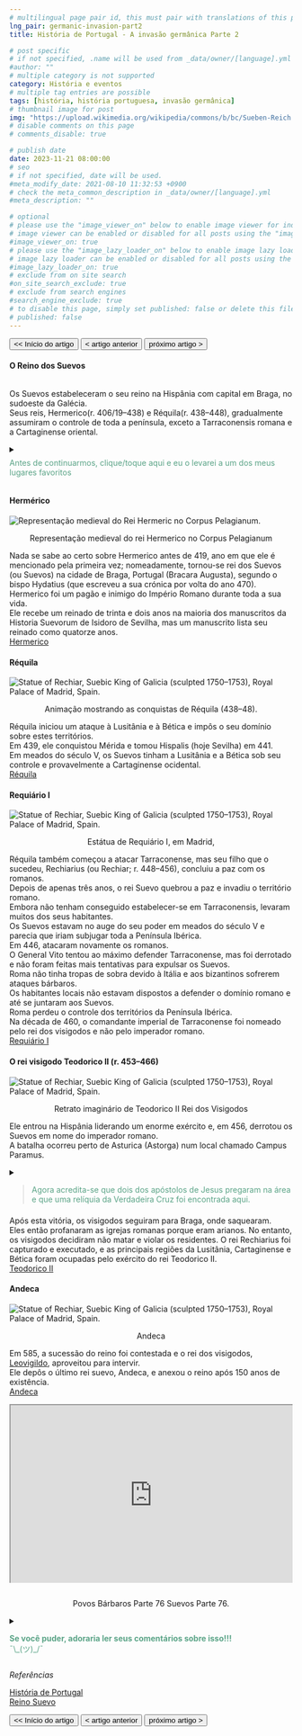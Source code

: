 ```yaml
---
# multilingual page pair id, this must pair with translations of this page. (This name must be unique)
lng_pair: germanic-invasion-part2
title: História de Portugal - A invasão germânica Parte 2

# post specific
# if not specified, .name will be used from _data/owner/[language].yml
#author: ""
# multiple category is not supported
category: História e eventos
# multiple tag entries are possible
tags: [história, história portuguesa, invasão germânica]
# thumbnail image for post
img: "https://upload.wikimedia.org/wikipedia/commons/b/bc/Sueben-Reich.jpg"
# disable comments on this page
# comments_disable: true

# publish date
date: 2023-11-21 08:00:00
# seo
# if not specified, date will be used.
#meta_modify_date: 2021-08-10 11:32:53 +0900
# check the meta_common_description in _data/owner/[language].yml
#meta_description: ""

# optional
# please use the "image_viewer_on" below to enable image viewer for individual pages or posts (_posts/ or [language]/_posts folders).
# image viewer can be enabled or disabled for all posts using the "image_viewer_posts: true" setting in _data/conf/main.yml.
#image_viewer_on: true
# please use the "image_lazy_loader_on" below to enable image lazy loader for individual pages or posts (_posts/ or [language]/_posts folders).
# image lazy loader can be enabled or disabled for all posts using the "image_lazy_loader_posts: true" setting in _data/conf/main.yml.
#image_lazy_loader_on: true
# exclude from on site search
#on_site_search_exclude: true
# exclude from search engines
#search_engine_exclude: true
# to disable this page, simply set published: false or delete this file
# published: false
---
```


<style>
    container{
              float:left;
			  width:100%;
			  margin-bottom: 10px;			                
             }
	image-container{
		width: 30%;
		float:left;
		border: hidden; 
		margin: 20px;
	}
	img{
		object-fit:contain;	  	
	}
    container-text{	
       /* width: 40%; 
        margin-left: 5px;*/
        display: block;
        margin-top: 20px; 
        padding-top: 1 px;
        /* border: solid 1px; */
	}

    ol{
        list-style-type: upper-roman;
        
    }

   /* used as <p class="vertical"></p> instead I can also use <blockquote> 
     or > in md
      */
    video-container{   
		width: 60%;
		float:left;
		border: hidden; 
		margin: 20px;
    }

    iframe{
       position: relative; 
        top: 0; 
        left: 0; 
        width: 100%; 
        height: 100%; 
        object-fit-contain;
    }


	.vertical{
    border-left: 4px solid;
    border-right: 4px solid;
    border-radius: 25px;
    color: blue;
    background-color: #111111;
	margin;0 0 0 -3;
    padding:0 0 0 1em

  }
  vertical-text{
	color: #bbbbbb;
  
  font-family: cursive;
  }
    /* frames text in middle of page */
  framed-text{
    display:block;
    border:inset;
    width:90%;
    margin:0.5em auto 0.5em auto;
    padding:0.5em;
  }
/** on hover paragraph **/
  .my-p{
        display:inline;
        color:#5ba487;
  }
  .my-p:hover{
    text-decoration: underline;
    cursor:pointer;
  }

  /** Center an element **/
.center {
  display: block;
  margin-left: auto;
  margin-right: auto;
  margin-bottom: 1em;
  }

  /* coffee */
  .container {
  width: 300px;
  height: 280px;
  position: relative;
  top: calc(50% - 140px);
  left: calc(50% - 150px);
}
.coffee-header {
  width: 100%;
  height: 80px;
  position: absolute;
  top: 0;
  left: 0;
  background-color: #ddcfcc;
  border-radius: 10px;
}
.coffee-header__buttons {
  width: 25px;
  height: 25px;
  position: absolute;
  top: 25px;
  background-color: #282323;
  border-radius: 50%;
}
.coffee-header__buttons::after {
  content: "";
  width: 8px;
  height: 8px;
  position: absolute;
  bottom: -8px;
  left: calc(50% - 4px);
  background-color: #615e5e;
}
.coffee-header__button-one {
  left: 15px;
}
.coffee-header__button-two {
  left: 50px;
}
.coffee-header__display {
  width: 50px;
  height: 50px;
  position: absolute;
  top: calc(50% - 25px);
  left: calc(50% - 25px);
  border-radius: 50%;
  background-color: #9acfc5;
  border: 5px solid #43beae;
  box-sizing: border-box;
}
.coffee-header__details {
  width: 8px;
  height: 20px;
  position: absolute;
  top: 10px;
  right: 10px;
  background-color: #9b9091;
  box-shadow: -12px 0 0 #9b9091, -24px 0 0 #9b9091;
}
.coffee-medium {
  width: 90%;
  height: 160px;
  position: absolute;
  top: 80px;
  left: calc(50% - 45%);
  background-color: #bcb0af;
}
.coffee-medium:before {
  content: "";
  width: 90%;
  height: 100px;
  background-color: #776f6e;
  position: absolute;
  bottom: 0;
  left: calc(50% - 45%);
  border-radius: 20px 20px 0 0;
}
.coffe-medium__exit {
  width: 60px;
  height: 20px;
  position: absolute;
  top: 0;
  left: calc(50% - 30px);
  background-color: #231f20;
}
.coffe-medium__exit::before {
  content: "";
  width: 50px;
  height: 20px;
  border-radius: 0 0 50% 50%;
  position: absolute;
  bottom: -20px;
  left: calc(50% - 25px);
  background-color: #231f20;
}
.coffe-medium__exit::after {
  content: "";
  width: 10px;
  height: 10px;
  position: absolute;
  bottom: -30px;
  left: calc(50% - 5px);
  background-color: #231f20;
}
.coffee-medium__arm {
  width: 70px;
  height: 20px;
  position: absolute;
  top: 15px;
  right: 25px;
  background-color: #231f20;
}
.coffee-medium__arm::before {
  content: "";
  width: 15px;
  height: 5px;
  position: absolute;
  top: 7px;
  left: -15px;
  background-color: #9e9495;
}
.coffee-medium__cup {
  width: 80px;
  height: 47px;
  position: absolute;
  bottom: 0;
  left: calc(50% - 40px);
  background-color: #FFF;
  border-radius: 0 0 70px 70px / 0 0 110px 110px;
}
.coffee-medium__cup::after {
  content: "";
  width: 20px;
  height: 20px;
  position: absolute;
  top: 6px;
  right: -13px;
  border: 5px solid #FFF;
  border-radius: 50%;
}
@keyframes liquid {
  0% {
    height: 0px;  
    opacity: 1;
  }
  5% {
    height: 0px;  
    opacity: 1;
  }
  20% {
    height: 62px;  
    opacity: 1;
  }
  95% {
    height: 62px;
    opacity: 1;
  }
  100% {
    height: 62px;
    opacity: 0;
  }
}
.coffee-medium__liquid {
  width: 6px;
  height: 63px;
  opacity: 0;
  position: absolute;
  top: 50px;
  left: calc(50% - 3px);
  background-color: #74372b;
  animation: liquid 4s 4s linear infinite;
}
.coffee-medium__smoke {
  width: 8px;
  height: 20px;
  position: absolute;  
  border-radius: 5px;
  background-color: #b3aeae;
}
@keyframes smokeOne {
  0% {
    bottom: 20px;
    opacity: 0;
  }
  40% {
    bottom: 50px;
    opacity: .5;
  }
  80% {
    bottom: 80px;
    opacity: .3;
  }
  100% {
    bottom: 80px;
    opacity: 0;
  }
}
@keyframes smokeTwo {
  0% {
    bottom: 40px;
    opacity: 0;
  }
  40% {
    bottom: 70px;
    opacity: .5;
  }
  80% {
    bottom: 80px;
    opacity: .3;
  }
  100% {
    bottom: 80px;
    opacity: 0;
  }
}
.coffee-medium__smoke-one {
  opacity: 0;
  bottom: 50px;
  left: 102px;
  animation: smokeOne 3s 4s linear infinite;
}
.coffee-medium__smoke-two {
  opacity: 0;
  bottom: 70px;
  left: 118px;
  animation: smokeTwo 3s 5s linear infinite;
}
.coffee-medium__smoke-three {
  opacity: 0;
  bottom: 65px;
  right: 118px;
  animation: smokeTwo 3s 6s linear infinite;
}
.coffee-medium__smoke-for {
  opacity: 0;
  bottom: 50px;
  right: 102px;
  animation: smokeOne 3s 5s linear infinite;
}
.coffee-footer {
  width: 95%;
  height: 15px;
  position: absolute;
  bottom: 25px;
  left: calc(50% - 47.5%);
  background-color: #41bdad;
  border-radius: 10px;
}
.coffee-footer::after {
  content: "";
  width: 106%;
  height: 26px;
  position: absolute;
  bottom: -25px;
  left: -8px;
  background-color: #000;
}


</style>

<button onclick="document.location.href='../prehistory/2023-09-7-prehistory-part1'"><< Início do artigo</button>
<button onclick="document.location.href='./2024-04-09-part1'">< artigo anterior</button>
<button onclick="document.location.href='./2024-04-25-part3'">próximo artigo ></button>

<div>
   <h4>O Reino dos Suevos</h4>
    <img class="center" src="https://upload.wikimedia.org/wikipedia/commons/b/bc/Sueben-Reich.jpg" alt="" >
    <p>
    Os Suevos estabeleceram o seu reino na Hispânia com capital em Braga, no sudoeste da Galécia.<br>
    Seus reis, Hermerico(r. 406/19–438) e Réquila(r. 438–448), gradualmente assumiram o controle de toda a península, exceto a Tarraconensis romana e a Cartaginense oriental.
    </p>
</div>
<div>
<details>
      <summary>       
      <p style="margin: 0.5em 0 0.5em 0"><div class="my-p">Antes de continuarmos, clique/toque aqui e eu o levarei a um dos meus lugares favoritos</div><br></p>
      </summary>
       <div  style="margin:0.5em auto 0.5em auto;width:300px;height:280px;">
        <!-- Coffee machine -->
                <div class="container">
                <div class="coffee-header">
                <div class="coffee-header__buttons coffee-header__button-one"></div>
                <div class="coffee-header__buttons coffee-header__button-two"></div>
                <div class="coffee-header__display"></div>
                <div class="coffee-header__details"></div>
                </div>
                <div class="coffee-medium">
                <div class="coffe-medium__exit"></div>
                <div class="coffee-medium__arm"></div>
                <div class="coffee-medium__liquid"></div>
                <div class="coffee-medium__smoke coffee-medium__smoke-one"></div>
                <div class="coffee-medium__smoke coffee-medium__smoke-two"></div>
                <div class="coffee-medium__smoke coffee-medium__smoke-three"></div>
                <div class="coffee-medium__smoke coffee-medium__smoke-for"></div>
                <div class="coffee-medium__cup"></div>
                </div>
                <div class="coffee-footer"></div>
            </div>
            </div>
            <image-container>
            <img src="https://i.stack.imgur.com/YIcbV.png" alt="menus">
            </image-container>
            <p style="margin-top:1em">
            <span style="color:#5ba487">O texto nesta cor exibirá uma seção oculta com mais informações</span><br>
             <span style="color:#3389de">Observe que pode clicar (tocar) no texto nesta cor para direcioná-lo às referências</span><br>
             Você também pode alternar o esquema de cores no canto inferior esquerdo.<br>
             💡= tema claro<br>
             ☾ = tema escuro<br>
             Dependendo do tamanho da tela, pode ser necessário ativar o "Menu Hambúrguer" para que a opção apareça.<br>
             Neste site você também pode optar por ler este blog em ingles, selecione En [<strong>En</strong> Pt]<br>
             Agora, se você quiser ler este blog, ou um link que você abriu em outro idioma, basta selecionar traduzir no menu do seu navegador.<br>
             No Chrome é um menu “Kebab”.<br>
            </p>
            <container>
            <blockquote style="margin-top:1em; margin-bottom:1em">
            <p>            
            Então, você tomou seu café, relaxe e aproveite o blog.<br>
            ¯\_(ツ)_/¯<br>
            </p>  
            </blockquote>
            </container>        
      </details>
</div>
<div>
  <h4>Hermérico</h4>
  <img class="center" src="https://upload.wikimedia.org/wikipedia/commons/thumb/c/ca/O_rei_suevo_Hermerico_no_Corpus_Pelagianum_%28BNE_Mss_1513%29.jpg/220px-O_rei_suevo_Hermerico_no_Corpus_Pelagianum_%28BNE_Mss _1513% 29.jpg" alt = "Representação medieval do Rei Hermeric no Corpus Pelagianum.">
    <p style="text-align: center">Representação medieval do rei Hermerico no Corpus Pelagianum</p>
    <p>
  Nada se sabe ao certo sobre Hermerico antes de 419, ano em que ele é mencionado pela primeira vez; nomeadamente, tornou-se rei dos Suevos (ou Suevos) na cidade de Braga, Portugal (Bracara Augusta), segundo o bispo Hydatius (que escreveu a sua crónica por volta do ano 470).<br>
  Hermerico foi um pagão e inimigo do Império Romano durante toda a sua vida.<br>
  Ele recebe um reinado de trinta e dois anos na maioria dos manuscritos da Historia Suevorum de Isidoro de Sevilha, mas um manuscrito lista seu reinado como quatorze anos.<br>
  <a href="https://pt.wikipedia.org/wiki/Hermerico">Hermerico</a>
  </p>
</div>
<div>
    <h4>Réquila </h4>
       <img class="center" src="https://upload.wikimedia.org/wikipedia/commons/thumb/2/27/Rechila.gif/350px-Rechila.gif" alt="Statue of Rechiar, Suebic King of Galicia (sculpted 1750–1753), Royal Palace of Madrid, Spain.">
    <p style="text-align: center">Animação mostrando as conquistas de Réquila (438–48).</p>
    <p>
    Réquila iniciou um ataque à Lusitânia e à Bética e impôs o seu domínio sobre estes territórios.<br>
    Em 439, ele conquistou Mérida e tomou Hispalis (hoje Sevilha) em 441.<br>
    Em meados do século V, os Suevos tinham a Lusitânia e a Bética sob seu controle e provavelmente a Cartaginense ocidental.<br>
    <a href="https://pt.wikipedia.org/wiki/R%C3%A9quila">Réquila </a>
    </p>
</div>
<div>
    <h4>Requiário I</h4>
    <img class="center" src="https://upload.wikimedia.org/wikipedia/commons/thumb/8/86/Statue_of_Rechiar%2C_Suebic_King_of_Galicia_%28sculpted_1750%E2%80%931753%29%2C_Royal_Palace_of_Madrid%2C_Spain_-_20080109-ret.jpg/220px-Statue_of_Rechiar%2C_Suebic_King_of_Galicia_%28sculpted_1750%E2%80%931753%29%2C_Royal_Palace_of_Madrid%2C_Spain_-_20080109-ret.jpg" alt="Statue of Rechiar, Suebic King of Galicia (sculpted 1750–1753), Royal Palace of Madrid, Spain.">
    <p style="text-align: center">Estátua de Requiário I, em Madrid,</p>
    <p>
    Réquila também começou a atacar Tarraconense, mas seu filho que o sucedeu, Rechiarius (ou Rechiar; r. 448–456), concluiu a paz com os romanos.<br>
    Depois de apenas três anos, o rei Suevo quebrou a paz e invadiu o território romano.<br>
    Embora não tenham conseguido estabelecer-se em Tarraconensis, levaram muitos dos seus habitantes.<br>
    Os Suevos estavam no auge do seu poder em meados do século V e parecia que iriam subjugar toda a Península Ibérica.<br>
    Em 446, atacaram novamente os romanos.<br>
    O General Vito tentou ao máximo defender Tarraconense, mas foi derrotado e não foram feitas mais tentativas para expulsar os Suevos.<br>
    Roma não tinha tropas de sobra devido à Itália e aos bizantinos sofrerem ataques bárbaros.<br>
    Os habitantes locais não estavam dispostos a defender o domínio romano e até se juntaram aos Suevos.<br>
    Roma perdeu o controle dos territórios da Península Ibérica.<br>
    Na década de 460, o comandante imperial de Tarraconense foi nomeado pelo rei dos visigodos e não pelo imperador romano.<br>
    <a href="https://pt.wikipedia.org/wiki/Requi%C3%A1rio_I">Requiário I</a>
    </p>
</div>
<div>
    <h4>O rei visigodo Teodorico II (r. 453–466)</h4> 
    <img class="center" src="https://upload.wikimedia.org/wikipedia/commons/thumb/8/8c/08-TEODORICO.JPG/220px-08-TEODORICO.JPG" alt="Statue of Rechiar, Suebic King of Galicia (sculpted 1750–1753), Royal Palace of Madrid, Spain.">
    <p style="text-align: center">Retrato imaginário de Teodorico II
Rei dos Visigodos</p>
    <p>
    Ele entrou na Hispânia liderando um enorme exército e, em 456, derrotou os Suevos em nome do imperador romano.<br>
    A batalha ocorreu perto de Asturica (Astorga) num local chamado Campus Paramus.<br>
    </p> 
    <details> 
        <summary>   
        <blockquote style="margin-bottom:0.5em">    
        <span class="my-p">Agora acredita-se que dois dos apóstolos de Jesus pregaram na área e que uma relíquia da Verdadeira Cruz foi encontrada aqui.</span>        
        </blockquote>
        </summary>
    <framed-text>
        <h4>A batalha em um lugar chamado Campus Paramus.</h4>
        <p>
        Astorga foi demitida pelo rei visigodo Teodorico II em algum momento durante seu governo.<br>
        Em 5 de outubro de 456, na Batalha do Campus Paramus, a 19 km (12 milhas) de Astorga no Urbicus (Órbigo), Teodorico II, oitavo rei visigodo de 453 a 466 dC, liderou um exército para a Espanha e derrotou Rechiar, Suebico Rei da Galiza de 488 a 12/456.<br>
        Durante as ondas de invasão da península pelas tribos germânicas, um bispo foi o notável Turibius.<br>
        Ele documentou a conversão do rei suevo Remismund ao arianismo e trabalhou para restaurar as igrejas destruídas pelos visigodos.<br>
        O bispo pôde viajar para Roma, de onde trouxe o que se acredita ser uma relíquia da Verdadeira Cruz, para a qual fundou o Mosteiro de Santo Toribio de Liébana, onde ainda se conserva. Como os romanos controlavam a cidade, o cristianismo tornou-se muito popular nesta área durante a igreja primitiva.<br>
        </p>
        <details>
          <summary>
          <span class="my-p">Reza a lenda que São Tiago (Santiago) e São Paulo pregaram em Astorga e há provas de que existiu um bispado por volta do século III.<br></span>
          </summary>
          <framed-text>
          <h4>Tiago, o Maior</h4>
          <img class="center" src="https://upload.wikimedia.org/wikipedia/commons/thumb/e/e5/Peter_Paul_Rubens_-_St_James_the_Apostle_-_WGA20192.jpg/220px-Peter_Paul_Rubens_-_St_James_the_Apostle_-_WGA20192.jpg" alt="Statue of Rechiar, Suebic King of Galicia (sculpted 1750–1753), Royal Palace of Madrid, Spain.">
            <p style="text-align: center">São Tiago, o Velho (c. 1612–1613) por Peter Paul Rubens</p>
            <p>
            Tiago, o Maior (falecido em 44 DC) foi um dos Doze Apóstolos de Jesus.<br>
            Segundo o Novo Testamento, ele foi o segundo dos apóstolos a morrer (depois de Judas Iscariotes) e o primeiro a ser martirizado.<br> São Tiago é o padroeiro da Espanha e, segundo a tradição, seus restos mortais estão guardados em Santiago de Compostela na Galiza.<br>
            Ele também é conhecido como Tiago, filho de Zebedeu, São Tiago, o Maior, São Tiago, o Maior, São Tiago, o Velho, ou São Jacó ou Santiago.<br>
            <a href="https://pt.wikipedia.org/wiki/Santiago_Maior">São Tiago</a>       
            </p>
            </framed-text>
            <framed-text>
                <h4>Paulo de Tarso</h4>
                <img class="center" src="https://upload.wikimedia.org/wikipedia/commons/thumb/6/62/Rubens_apostel_paulus_grt.jpg/220px-Rubens_apostel_paulus_grt.jpg" alt="Statue of Rechiar, Suebic King of Galicia (sculpted 1750–1753), Royal Palace of Madrid, Spain.">
            <p style="text-align: center">São Paulo (c. 1611) de Peter Paul Rubens</p>
                <p>
                Paulo (também chamado Saulo de Tarso;[b] c. 5 - c. 64/65 DC), comumente conhecido como Paulo Apóstolo e São Paulo, foi um apóstolo cristão que espalhou os ensinamentos de Jesus no mundo do primeiro século. <br>
                Por suas contribuições para o Novo Testamento, ele é geralmente considerado uma das figuras mais importantes da Era Apostólica, e também fundou várias comunidades cristãs na Ásia Menor e na Europa de meados dos anos 40 a meados dos anos 50 dC.<br>
                <a href="https://pt.wikipedia.org/wiki/Paulo_de_Tarso">Paulo de Tarso</a>
                </p>
            </framed-text>
            </details> 
        <p>
         Bem no início do pontificado de Leão I, nos anos 444-447, Turíbio, o bispo de Astorga em Leão, enviou a Roma um memorando alertando que o priscilianismo não estava de forma alguma morto, relatando que contava até mesmo com bispos entre seus apoiadores, e pedindo a ajuda da Sé Romana.<br>
        A distância era intransponível no século V.<br>
        Tribos germânicas, os visigodos, assumiram o controle de Astorga e destruíram a cidade romana.<br>
        No entanto, prosperou com a ajuda dos santos Turíbio, Frutuoso e Valério.<br>
        <a href="https://kids.kiddle.co/Astorga,_Spain">Astorga, Spain facts for kids</a>
        </p>
        <h4>Vera Cruz</h4>
        <img src="https://images.fineartamerica.com/images/artworkimages/mediumlarge/1/santo-toribio-the-true-cross-2-diana-sainz.jpg" alt="Santo Toribio - THE TRUE CROSS - 2 by Diana Raquel Sainz">
        <p>
        A Verdadeira Cruz é o nome dado às partes que se acredita serem da própria cruz sobre a qual Jesus foi crucificado.<br>
        <a href="https://kids.kiddle.co/True_Cross">True Cross facts for kids</a>
        </p>
    </framed-text>
    </details>
    <p>
    Após esta vitória, os visigodos seguiram para Braga, onde saquearam.<br>
    Eles então profanaram as igrejas romanas porque eram arianos. No entanto, os visigodos decidiram não matar e violar os residentes. O rei Rechiarius foi capturado e executado, e as principais regiões da Lusitânia, Cartaginense e Bética foram ocupadas pelo exército do rei Teodorico II.<br> 
    <a href="https://pt.wikipedia.org/wiki/Teodorico_II">Teodorico II</a> 
    </p>    
</div>
<div>
    <h4>Andeca</h4>
    <img class="center" src="https://upload.wikimedia.org/wikipedia/commons/thumb/6/62/Moneda_Audeca.jpg/220px-Moneda_Audeca.jpg" alt="Statue of Rechiar, Suebic King of Galicia (sculpted 1750–1753), Royal Palace of Madrid, Spain.">
    <p style="text-align: center">Andeca</p>
    <p>
    Em 585, a sucessão do reino foi contestada e o rei dos visigodos, <a href="https://pt.wikipedia.org/wiki/Leovigildo">Leovigildo</a>, aproveitou para intervir.<br>
    Ele depôs o último rei suevo, Andeca, e anexou o reino após 150 anos de existência.<br>
    <a href="https://pt.wikipedia.org/wiki/Andeca">Andeca</a>
    </p>
</div>
<div
  style="
    position: relative;
    padding-bottom: 56.25%;
    padding-top: 35px;
    height: 0;
    margin-bottom: 2em;
    overflow: hidden;
  "
>
  <iframe
    style="position: absolute; top: 0; left: 0; width: 100%; height: 100%"
    src="https://www.youtube.com/embed/2gDBgb9lqN4?si=FHl9eI4DUTH4nugk"
    title="YouTube video player"
    allowfullscreen
  >
  </iframe>
</div>
<p style="position: relative; text-align: center">Povos Bárbaros Parte 76 Suevos Parte 76.</p>
<div>
<details>
        <summary>
        <p>
        <div class="my-p">
         <strong>Se você puder, adoraria ler seus comentários sobre isso!!!</strong><br>
        ¯\_(ツ)_/¯<br>
        </div>        
        </p>
        </summary>
        <p>
       Use <strong>DISQUS</strong> na parte inferior de cada blog para postar comentários.<br>
        Dessa forma, serei notificado quando você adicionar um comentário, etc.<br>
        É gratuito e fácil de usar, basta criar uma conta se for um novo usuário.<br>
        </p>
</details>
<div>
<p>
<i>Referências</i>
</p>
<p>
<a href="https://www.amazon.com/History-Portugal-Captivating-Portuguese-Countries/dp/1637165579">História de Portugal</a><br>
<a href="https://pt.wikipedia.org/wiki/Reino_Suevo">Reino Suevo</a>
</p>
</div>
<button onclick="document.location.href='../prehistory/2023-09-7-prehistory-part1'"><< Início do artigo</button>
<button onclick="document.location.href='./2024-04-09-part1'">< artigo anterior</button>
<button onclick="document.location.href='./2024-04-25-part3'">próximo artigo ></button>
<div>
